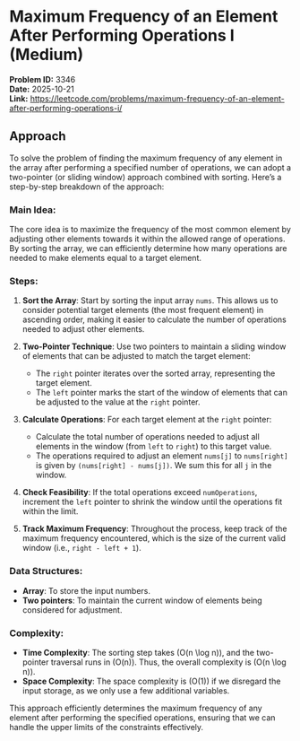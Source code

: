 # Maximum Frequency of an Element After Performing Operations I (Medium)

**Problem ID:** 3346  
**Date:** 2025-10-21  
**Link:** https://leetcode.com/problems/maximum-frequency-of-an-element-after-performing-operations-i/

## Approach

To solve the problem of finding the maximum frequency of any element in the array after performing a specified number of operations, we can adopt a two-pointer (or sliding window) approach combined with sorting. Here’s a step-by-step breakdown of the approach:

### Main Idea:
The core idea is to maximize the frequency of the most common element by adjusting other elements towards it within the allowed range of operations. By sorting the array, we can efficiently determine how many operations are needed to make elements equal to a target element.

### Steps:

1. **Sort the Array**: Start by sorting the input array `nums`. This allows us to consider potential target elements (the most frequent element) in ascending order, making it easier to calculate the number of operations needed to adjust other elements.

2. **Two-Pointer Technique**: Use two pointers to maintain a sliding window of elements that can be adjusted to match the target element:
   - The `right` pointer iterates over the sorted array, representing the target element.
   - The `left` pointer marks the start of the window of elements that can be adjusted to the value at the `right` pointer.

3. **Calculate Operations**: For each target element at the `right` pointer:
   - Calculate the total number of operations needed to adjust all elements in the window (from `left` to `right`) to this target value.
   - The operations required to adjust an element `nums[j]` to `nums[right]` is given by `(nums[right] - nums[j])`. We sum this for all `j` in the window.

4. **Check Feasibility**: If the total operations exceed `numOperations`, increment the `left` pointer to shrink the window until the operations fit within the limit.

5. **Track Maximum Frequency**: Throughout the process, keep track of the maximum frequency encountered, which is the size of the current valid window (i.e., `right - left + 1`).

### Data Structures:
- **Array**: To store the input numbers.
- **Two pointers**: To maintain the current window of elements being considered for adjustment.

### Complexity:
- **Time Complexity**: The sorting step takes \(O(n \log n)\), and the two-pointer traversal runs in \(O(n)\). Thus, the overall complexity is \(O(n \log n)\).
- **Space Complexity**: The space complexity is \(O(1)\) if we disregard the input storage, as we only use a few additional variables.

This approach efficiently determines the maximum frequency of any element after performing the specified operations, ensuring that we can handle the upper limits of the constraints effectively.
